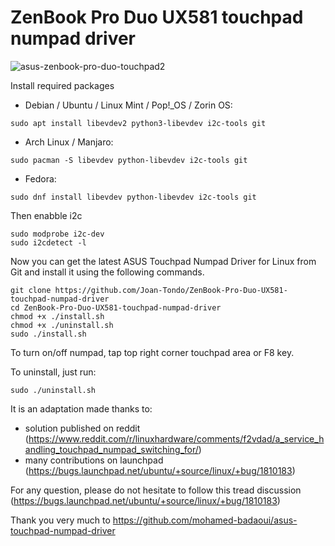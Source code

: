 # ZenBook Pro Duo UX581 touchpad numpad driver

![asus-zenbook-pro-duo-touchpad2](https://user-images.githubusercontent.com/86166007/122673280-f5f76a00-d1cf-11eb-9fec-a646800f3e6b.jpg)


Install required packages

- Debian / Ubuntu / Linux Mint / Pop!_OS / Zorin OS:
```
sudo apt install libevdev2 python3-libevdev i2c-tools git
```

- Arch Linux / Manjaro:
```
sudo pacman -S libevdev python-libevdev i2c-tools git
```

- Fedora:
```
sudo dnf install libevdev python-libevdev i2c-tools git
```

Then enabble i2c
```
sudo modprobe i2c-dev
sudo i2cdetect -l
```

Now you can get the latest ASUS Touchpad Numpad Driver for Linux from Git and install it using the following commands.
```
git clone https://github.com/Joan-Tondo/ZenBook-Pro-Duo-UX581-touchpad-numpad-driver
cd ZenBook-Pro-Duo-UX581-touchpad-numpad-driver
chmod +x ./install.sh
chmod +x ./uninstall.sh
sudo ./install.sh
```

To turn on/off numpad, tap top right corner touchpad area or F8 key.

To uninstall, just run:
```
sudo ./uninstall.sh
```

It is an adaptation made thanks to:
 - solution published on reddit (https://www.reddit.com/r/linuxhardware/comments/f2vdad/a_service_handling_touchpad_numpad_switching_for/) 
 - many contributions on launchpad (https://bugs.launchpad.net/ubuntu/+source/linux/+bug/1810183)

For any question, please do not hesitate to follow this tread discussion
(https://bugs.launchpad.net/ubuntu/+source/linux/+bug/1810183)

Thank you very much to https://github.com/mohamed-badaoui/asus-touchpad-numpad-driver

